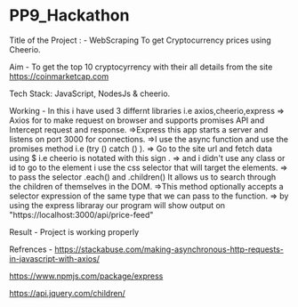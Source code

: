 # PP9_Hackathon
Title of the Project : - WebScraping To get Cryptocurrency prices using Cheerio.

Aim - To get the top 10 cryptocyrrency with their all details from the site https://coinmarketcap.com 

Tech Stack: JavaScript, NodesJs & cheerio.

Working - In this i have used 3 differnt libraries i.e axios,cheerio,express
=> Axios for to make request on browser and supports promises API and Intercept request and response.
=>Express this app starts a server and listens on port 3000 for connections.
=>I use the async function and use the promises method i.e (try () catch () ).
=> Go to the site url and fetch data using $ i.e cheerio is notated with this sign .
=> and i didn't use any class or id to go to the element i use the css selector that will target the elements.
=> to pass the selector .each() and .children() It allows us to search through the children of themselves in the DOM.
=>This method optionally accepts a selector expression of the same type that we can pass to the function.
=> by using the express libraray our program will show output on "https://localhost:3000/api/price-feed"

Result - Project is working properly

Refrences - https://stackabuse.com/making-asynchronous-http-requests-in-javascript-with-axios/ 

https://www.npmjs.com/package/express 

https://api.jquery.com/children/ 
